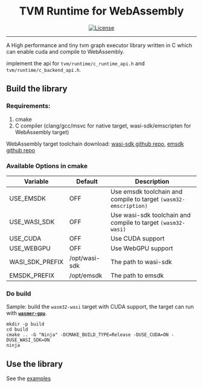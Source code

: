 <div style="text-align: center">
	<h1>TVM Runtime for WebAssembly</h1>
	<p>
    <a href="https://github.com/yanghaku/tvm-rt-wasm/blob/main/LICENSE">
	    <img src="https://img.shields.io/badge/license-Apache-brightgreen" alt="License">
    </a>
	</p>
</div>
<hr/>

A High performance and tiny tvm graph executor library written in C which can enable cuda and compile to WebAssembly.

implement the api for ```tvm/runtime/c_runtime_api.h``` and ```tvm/runtime/c_backend_api.h```.

## Build the library

### Requirements:

1. cmake
2. C compiler (clang/gcc/msvc for native target, wasi-sdk/emscripten for WebAssembly target)

WebAssembly target toolchain download: [wasi-sdk github repo], [emsdk github repo]

### Available Options in cmake

| Variable        | Default       | Description                                                          |
|-----------------|---------------|----------------------------------------------------------------------|
| USE_EMSDK       | OFF           | Use emsdk toolchain and compile to target ```(wasm32-emscription)``` |
| USE_WASI_SDK    | OFF           | Use wasi-sdk toolchain and compile to target ```(wasm32-wasi)```     |
| USE_CUDA        | OFF           | Use CUDA support                                                     |
| USE_WEBGPU      | OFF           | Use WebGPU support                                                   |
| WASI_SDK_PREFIX | /opt/wasi-sdk | The path to wasi-sdk                                                 |
| EMSDK_PREFIX    | /opt/emsdk    | The path to emsdk                                                    |

### Do build

Sample: build the ```wasm32-wasi``` target with CUDA support, the target can run with [**```wasmer-gpu```**].

```shell
mkdir -p build
cd build
cmake .. -G "Ninja" -DCMAKE_BUILD_TYPE=Release -DUSE_CUDA=ON -DUSE_WASI_SDK=ON
ninja
```

## Use the library

See the [examples](./examples)


<!-- some external links-->

[wasi-sdk github repo]: https://github.com/WebAssembly/wasi-sdk

[tvm install tutorial]: https://tvm.apache.org/docs/tutorial/install.html#installing-from-binary-packages

[tvm github repo]: https://github.com/apache/tvm/

[**```wasmer-gpu```**]: https://github.com/yanghaku/wasmer-gpu

[```tlcpack```]: https://tlcpack.ai/

[emsdk github repo]: https://github.com/emscripten-core/emsdk
